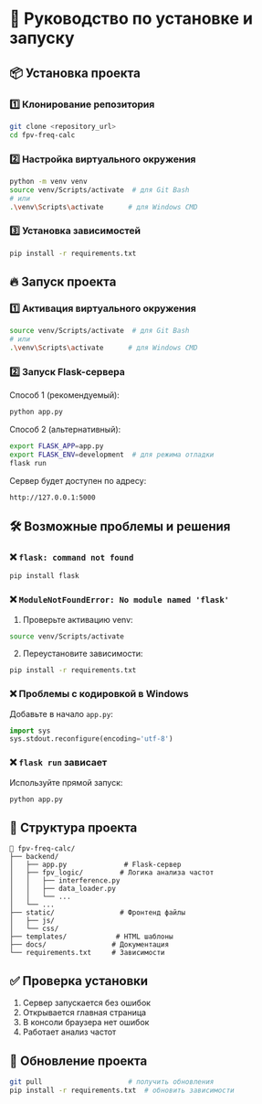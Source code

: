 # 🚀 Руководство по установке и запуску

## 📦 Установка проекта

### 1️⃣ Клонирование репозитория
```sh
git clone <repository_url>
cd fpv-freq-calc
```

### 2️⃣ Настройка виртуального окружения
```sh
python -m venv venv
source venv/Scripts/activate  # для Git Bash
# или
.\venv\Scripts\activate      # для Windows CMD
```

### 3️⃣ Установка зависимостей
```sh
pip install -r requirements.txt
```

## 🔥 Запуск проекта

### 1️⃣ Активация виртуального окружения
```sh
source venv/Scripts/activate  # для Git Bash
# или
.\venv\Scripts\activate      # для Windows CMD
```

### 2️⃣ Запуск Flask-сервера
Способ 1 (рекомендуемый):
```sh
python app.py
```

Способ 2 (альтернативный):
```sh
export FLASK_APP=app.py
export FLASK_ENV=development  # для режима отладки
flask run
```

Сервер будет доступен по адресу:
```
http://127.0.0.1:5000
```

## 🛠 Возможные проблемы и решения

### ❌ `flask: command not found`
```sh
pip install flask
```

### ❌ `ModuleNotFoundError: No module named 'flask'`
1. Проверьте активацию venv:
```sh
source venv/Scripts/activate
```
2. Переустановите зависимости:
```sh
pip install -r requirements.txt
```

### ❌ Проблемы с кодировкой в Windows
Добавьте в начало `app.py`:
```python
import sys
sys.stdout.reconfigure(encoding='utf-8')
```

### ❌ `flask run` зависает
Используйте прямой запуск:
```sh
python app.py
```

## 📝 Структура проекта
```
📂 fpv-freq-calc/
├── backend/
│   ├── app.py              # Flask-сервер
│   ├── fpv_logic/         # Логика анализа частот
│   │   ├── interference.py
│   │   ├── data_loader.py
│   │   └── ...
│   └── ...
├── static/                # Фронтенд файлы
│   ├── js/
│   └── css/
├── templates/            # HTML шаблоны
├── docs/                # Документация
└── requirements.txt     # Зависимости
```

## ✅ Проверка установки

1. Сервер запускается без ошибок
2. Открывается главная страница
3. В консоли браузера нет ошибок
4. Работает анализ частот

## 🔄 Обновление проекта

```sh
git pull                     # получить обновления
pip install -r requirements.txt  # обновить зависимости
``` 